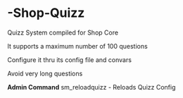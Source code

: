 # -Shop-Quizz
Quizz System compiled for Shop Core

It supports a maximum number of 100 questions 

Configure it thru its config file and convars

Avoid very long questions

**Admin Command**
sm_reloadquizz - Reloads Quizz Config
